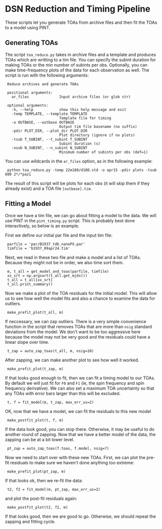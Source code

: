 # DSN Reduction and Timing Pipeline

These scripts let you generate TOAs from archive files 
and then fit the TOAs to a model using PINT.

## Generating TOAs

The script `toa_reduce.py` takes in archive files and a 
template and produces TOAs which are writting to a tim file.
You can specify the subint duration for making TOAs or the 
min number of subints per obs.  Optionally, you can make 
time-frequency plots of the data for each observation as 
well.  The script is run with the following arguments:

     Reduce archives and generate TOAs
     
     positional arguments:
       ar_files              Input archive files (or glob str)
     
     optional arguments:
       -h, --help            show this help message and exit
       -temp TEMPLATE, --template TEMPLATE
                             Template file for timing
       -o OUTBASE, --outbase OUTBASE
                             Output tim file basename (no suffix)
       -pdir PLOT_DIR, --plot_dir PLOT_DIR
                             Plot directory (ignore if no plots)
       -tsub T_SUBINT, --t_subint T_SUBINT
                             Subint duration (s)
       -nsub N_SUBINT, --n_subint N_SUBINT
                             Minimum number of subints per obs (def=1)

You can use wildcards in the `ar_files` option, as in the following example:

     python toa_reduce.py -temp 22m180/d180.std -o apr15 -pdir plots -tsub 600 2*/*pazi

The result of this script will be plots for each obs (it will skip them 
if they already exist) and a TOA file `[outbase].tim`.

## Fitting a Model

Once we have a tim file, we can go about fitting a model to the data.
We will use PINT in the `pint_timing.py` script.  This is probably 
best done interactively, so below is an example.

First we define our initial par file and the input tim file:

     parfile = 'par/B1937_tdb_nanoPX.par'
     timfile = 'b1937_09apr24.tim'

Next, we read in these two file and make a model and a 
list of TOAs.  Because they might not be in order, we also 
time sort them.

     m, t_all = get_model_and_toas(parfile, timfile)
     xx_srt = np.argsort(t_all.get_mjds())
     t_all = t_all[xx_srt]
     t_all.print_summary()

Now we make a plot of the TOA residuals for the initial 
model.  This will allow us to see how well the model fits 
and also a chance to examine the data for outliers.

     make_prefit_plot(t_all, m)

If neccessary, we can zap outliers.  There is a very simple 
convenience function in the script that removes TOAs that are 
more than `nsig` standard deviations from the model.  We don't 
want to be too aggressive here because the model may not be very 
good and the residuals could have a linear slope over time.

     t_zap = auto_zap_toas(t_all, m, nsig=10)

After zapping, we can make another plot to see how well it worked.

     make_prefit_plot(t_zap, m)

If that looks good enough to fit, then we can fit a timing model 
to our TOAs.  By default we will just fit for `F0` and `F1` (ie, 
the spin frequency and spin frequency derivative).  We can also set 
a maximum TOA uncertainty so that any TOAs with error bars larger than 
this will be excluded.

     t, f = fit_model(m, t_zap, max_err_us=2)

OK, now that we have a model, we can fit the residuals to this 
new model

     make_postfit_plot(t, f, m)

If the data look good, you can stop there.  Otherwise, it may be useful 
to do another round of zapping.  Now that we have a better model of the 
data, the zapping can be at a bit lower level.

     pt_zap = auto_zap_toas(f.toas, f.model, nsig=7)

Now we need to start over with these new TOAs.  First, we can 
plot the pre-fit residuals to make sure we haven't done anything 
too extreme:

     make_prefit_plot(pt_zap, m)

If that looks ok, then we re-fit the data:

     t2, f2 = fit_model(m, pt_zap, max_err_us=2)

and plot the post-fit residuals again:

     make_postfit_plot(t2, f2, m)

If that looks good, then we are good to go.  Otherwise, we should 
repeat the zapping and fitting cycle.


